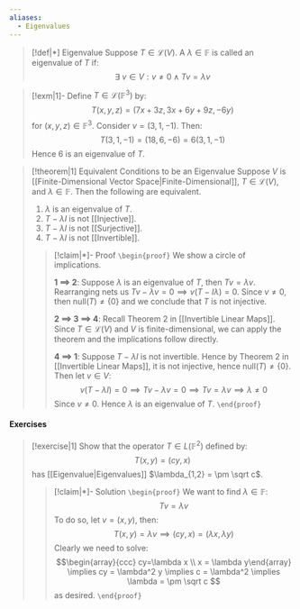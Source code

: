 ```yaml
---
aliases:
  - Eigenvalues
---
```


>[!def|*] Eigenvalue
>Suppose $T \in \mathcal L (V)$. A $\lambda \in \mathbb{F}$ is called an eigenvalue of $T$ if: $$\exists \: v \in V: v \ne 0 \; \land \; Tv = \lambda v$$

>[!exm|1]-
>Define $T \in \mathcal L(\mathbb{F}^3)$ by: $$T(x,y,z) = (7x+3z, 3x+6y+9z,-6y)$$for $(x,y,z) \in \mathbb{F}^3$. Consider $v = (3,1,-1)$. Then: $$T(3,1,-1) = (18,6,-6) = 6(3,1,-1)$$Hence $6$ is an eigenvalue of $T$.

>[!theorem|1] Equivalent Conditions to be an Eigenvalue
>Suppose $V$ is [[Finite-Dimensional Vector Space|Finite-Dimensional]], $T \in \mathcal L (V)$, and $\lambda \in \mathbb{F}$. Then the following are equivalent.
>1. $\lambda$ is an eigenvalue of $T$.
>2. $T - \lambda I$ is not [[Injective]].
>3. $T- \lambda I$ is not [[Surjective]].
>4. $T - \lambda I$ is not [[Invertible]].
>
>>[!claim|*]- Proof
>> `\begin{proof}` We show a circle of implications.
>> 
>> **1 $\implies$ 2**: Suppose $\lambda$ is an eigenvalue of $T$, then $Tv = \lambda v$. Rearranging nets us $Tv - \lambda v = 0 \implies v(T - I \lambda) = 0$. Since $v \ne 0$, then $\text{null}(T) \ne \{0\}$ and we conclude that $T$ is not injective.
>> 
>> **2 $\implies$ 3 $\implies$ 4**: Recall Theorem 2 in [[Invertible Linear Maps]]. Since $T\in \mathcal L (V)$ and $V$ is finite-dimensional, we can apply the theorem and the implications follow directly.
>> 
>> **4 $\implies$ 1**: Suppose $T- \lambda I$ is not invertible. Hence by Theorem 2 in [[Invertible Linear Maps]], it is not injective, hence $\text{null}(T) \ne \{0\}$. Then let $v \in V$: $$v(T-\lambda I) =0 \implies Tv - \lambda v = 0 \implies Tv = \lambda v \implies \lambda \ne 0$$Since $v \ne 0$. Hence $\lambda$ is an eigenvalue of $T$.
>>  `\end{proof}`

#### Exercises
>[!exercise|1]
>Show that the operator $T \in L(\mathbb{F}^2)$ defined by: $$T(x,y) = (cy,x)$$has [[Eigenvalue|Eigenvalues]] $\lambda_{1,2} = \pm \sqrt c$. 
>>[!claim|*]- Solution
>>`\begin{proof}` 
>>We want to find $\lambda \in \mathbb{F}$: $$Tv = \lambda v$$To do so, let $v = (x,y)$, then: $$T(x,y) = \lambda v \implies (cy,x) = (\lambda x, \lambda y)$$Clearly we need to solve: $$\begin{array}{ccc} cy=\lambda x \\ x = \lambda y\end{array} \implies cy = \lambda^2 y \implies c = \lambda^2 \implies \lambda = \pm \sqrt c $$as desired.
>> `\end{proof}`


